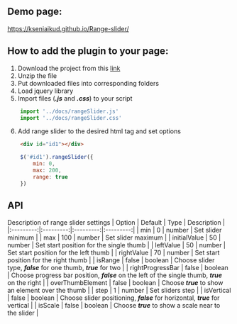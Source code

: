 ## Demo page:
https://kseniaikud.github.io/Range-slider/

## How to add the plugin to your page:
1. Download the project from this [link](https://github.com/KseniaIkud/Range-slider/archive/master.zip)
2. Unzip the file 
3. Put downloaded files into corresponding folders 
4. Load jquery library 
5. Import files (***.js*** and ***.css***) to your script
```js
    import '../docs/rangeSlider.js'
    import '../docs/rangeSlider.css'
```

6. Add range slider to the desired html tag and set options
```html
    <div id="id1"></div>
```
```js
    $('#id1').rangeSlider({
        min: 0,
        max: 200,
        range: true
    })
```

## API
Description of range slider settings
| Option | Default | Type | Description |
|:---------:|:---------:|:---------:|:---------:|
| min | 0 | number | Set slider minimum |
| max | 100 | number | Set slider maximum |
| initialValue | 50 | number | Set start position for the single thumb |
| leftValue | 50 | number | Set start position for the left thumb |
| rightValue | 70 | number | Set start position for the right thumb |
| isRange | false | boolean | Choose slider type, ***false*** for one thumb, ***true*** for two |
| rightProgressBar | false | boolean | Choose progress bar position, ***false*** on the left of the single thumb, ***true*** on the right |
| overThumbElement | false | boolean | Choose ***true*** to show an element over the thumb |
| step | 1 | number | Set sliders step |
| isVertical | false | boolean | Choose slider positioning, ***false*** for horizontal, ***true*** for vertical |
| isScale | false | boolean | Choose ***true*** to show a scale near to the slider |
